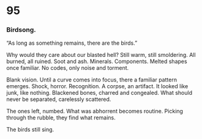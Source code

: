 # 95

### Birdsong.

“As long as something remains, there are the birds.”

Why would they care about our blasted hell? Still warm, still smoldering. All burned, all ruined. Soot and ash. Minerals. Components. Melted shapes once familiar. No codes, only noise and torment.

Blank vision. Until a curve comes into focus, there a familiar pattern emerges. Shock, horror. Recognition. A corpse, an artifact. It looked like junk, like nothing. Blackened bones, charred and congealed. What should never be separated, carelessly scattered.

The ones left, numbed. What was abhorrent becomes routine. Picking through the rubble, they find what remains. 

The birds still sing.